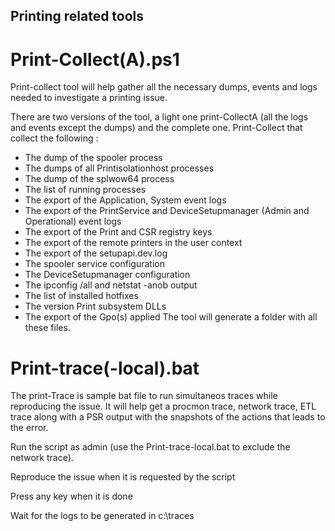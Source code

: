 ﻿## Printing related tools


# Print-Collect(A).ps1
Print-collect  tool will help gather all the necessary dumps, events and logs needed to investigate a printing issue.

There are two versions of the tool, a light one print-CollectA (all the logs and events except the dumps) and the complete one.
Print-Collect​ that collect the following :
- The dump of the spooler process
- The dumps of all Printisolationhost processes
- The dump of the splwow64 process
- The list of running processes
- The export of the Application, System event logs
- The export of the PrintService and DeviceSetupmanager (Admin and Operational) event logs
- The export of the Print and CSR registry keys
- The export of the remote printers in the user context
- The export of the setupapi.dev.log
- The spooler service configuration
- The DeviceSetupmanager configuration
- The ipconfig /all and netstat -anob​ output
- The list of installed hotfixes
- The version Print subsystem DLLs​
- The export of the Gpo(s) applied​​​​​
The tool will generate a folder with all these files. 


# Print-trace(-local).bat
The print-Trace​ is sample bat file to run simultaneos traces while reproducing the issue.
It will help get a procmon trace, network trace, ETL trace along with a PSR output with the snapshots of the actions that leads to the error.​

Run the script as admin  (use the Print-trace-local.bat to exclude the network trace). 

Reproduce the issue when it is requested by the script

Press any key when it is done

Wait for the logs to be generated​ in c:\traces 

